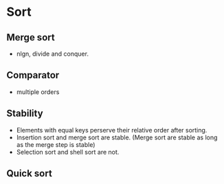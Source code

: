 # Sort
## Merge sort
* nlgn, divide and conquer.

## Comparator
* multiple orders

## Stability
* Elements with equal keys perserve their relative order after sorting.
* Insertion sort and merge sort are stable. (Merge sort are stable as long as the merge step is stable)
* Selection sort and shell sort are not. 

## Quick sort
